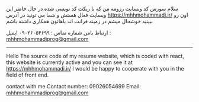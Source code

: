 سلام
سورس کد وبسایت رزومه من که با ریکت کد نویسی شده در حال حاضر این وبسایت فعال هستش و شما می تونید در آدرس https://mhhmohammadi.ir/ اون رو ببینید خوشحال میشم در زمینه فرانت اند باهاتون همکاری داشته باشم

ارتباط بامن
شماره تماس : ۰۹۰۲۶۰۵۴۶۹۹
ایمیل : mhhmohammadiprog@gmail.com

---------------------------------------------

Hello
The source code of my resume website, which is coded with react, this website is currently active and you can see it at https://mhhmohammadi.ir/ I would be happy to cooperate with you in the field of front end.

contact with me
Contact number: 09026054699
Email: mhhmohammadiprog@gmail.com